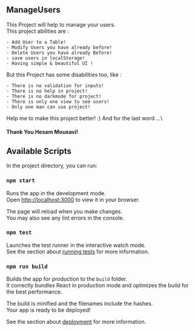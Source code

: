## ManageUsers 
This Project will help to manage your users.\
This project abilities are :

    - Add User to a Table!
    - Modify Users you have already before!
    - Delete Users you have already Before!
    - save users in localStorage!
    - Having simple & beautiful UI !

But this Project has some disabilities too, like :

    - There is no validation for inputs!
    - There is no help in project!
    - There is no darkmode for project!
    - There is only one view to see users!
    - Only one man can use project!

Help me to make this project better! :)
And for the last word ...\

#### Thank You Hesam Mousavi!


## Available Scripts

In the project directory, you can run:

### `npm start`

Runs the app in the development mode.\
Open [http://localhost:3000](http://localhost:3000) to view it in your browser.

The page will reload when you make changes.\
You may also see any lint errors in the console.

### `npm test`

Launches the test runner in the interactive watch mode.\
See the section about [running tests](https://facebook.github.io/create-react-app/docs/running-tests) for more information.

### `npm run build`

Builds the app for production to the `build` folder.\
It correctly bundles React in production mode and optimizes the build for the best performance.

The build is minified and the filenames include the hashes.\
Your app is ready to be deployed!

See the section about [deployment](https://facebook.github.io/create-react-app/docs/deployment) for more information.
